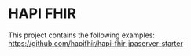 # HAPI FHIR

This project contains the following examples:
https://github.com/hapifhir/hapi-fhir-jpaserver-starter
